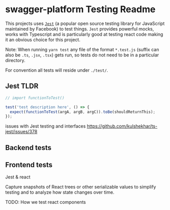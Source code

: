 # swagger-platform Testing Readme

This projects uses [`Jest`](https://jestjs.io/) (a popular open source testing library for JavaScript maintained by Facebook) to test things. `Jest` provides powerful mocks, works with Typescript and is particularly good at testing react code making it an obvious choice for this project.

Note: When running `yarn test` any file of the format `*.test.js` (suffix can also be `.ts`, `.jsx`, `.tsx`) gets run, so tests do not need to be in a particular directory.

For convention all tests will reside under `./test/`.



## Jest TLDR

```javascript
// import functionToTest() 

test('test description here', () => {
  expect(functionToTest(argA, argB, argC)).toBe(shouldReturnThis);
});

```

issues with Jest testing and interfaces 
https://github.com/kulshekhar/ts-jest/issues/378


## Backend tests


## Frontend tests
Jest & react

Capture snapshots of React trees or other serializable values to simplify testing and to analyze how state changes over time.

TODO: How we test react components